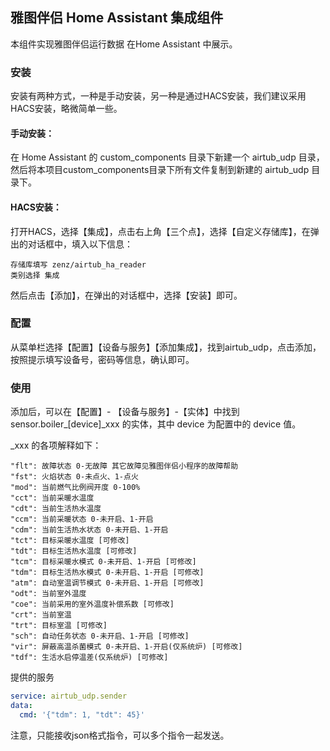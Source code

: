 ## 雅图伴侣 Home Assistant 集成组件

本组件实现雅图伴侣运行数据 在Home Assistant 中展示。

### 安装

安装有两种方式，一种是手动安装，另一种是通过HACS安装，我们建议采用HACS安装，略微简单一些。

#### 手动安装：

在 Home Assistant 的 custom_components 目录下新建一个 airtub_udp 目录，然后将本项目custom_components目录下所有文件复制到新建的 airtub_udp 目录下。

#### HACS安装：

打开HACS，选择【集成】，点击右上角【三个点】，选择【自定义存储库】，在弹出的对话框中，填入以下信息：
```
存储库填写 zenz/airtub_ha_reader
类别选择 集成
```
然后点击【添加】，在弹出的对话框中，选择【安装】即可。

### 配置

从菜单栏选择【配置】【设备与服务】【添加集成】，找到airtub_udp，点击添加，按照提示填写设备号，密码等信息，确认即可。

### 使用

添加后，可以在【配置】- 【设备与服务】-【实体】中找到 sensor.boiler_[device]_xxx 的实体，其中 device 为配置中的 device 值。

_xxx 的各项解释如下：
```
"flt": 故障状态 0-无故障 其它故障见雅图伴侣小程序的故障帮助
"fst": 火焰状态 0-未点火、1-点火
"mod": 当前燃气比例阀开度 0-100%
"cct": 当前采暖水温度
"cdt": 当前生活热水温度
"ccm": 当前采暖状态 0-未开启、1-开启
"cdm": 当前生活热水状态 0-未开启、1-开启
"tct": 目标采暖水温度 [可修改]
"tdt": 目标生活热水温度 [可修改]
"tcm": 目标采暖水模式 0-未开启、1-开启 [可修改]
"tdm": 目标生活热水模式 0-未开启、1-开启 [可修改]
"atm": 自动室温调节模式 0-未开启、1-开启 [可修改]
"odt": 当前室外温度
"coe": 当前采用的室外温度补偿系数 [可修改]
"crt": 当前室温
"trt": 目标室温 [可修改]
"sch": 自动任务状态 0-未开启、1-开启 [可修改]
"vir": 屏蔽高温杀菌模式 0-未开启、1-开启(仅系统炉) [可修改]
"tdf": 生活水启停温差(仅系统炉) [可修改]
```

提供的服务
```yaml
service: airtub_udp.sender
data:
  cmd: '{"tdm": 1, "tdt": 45}'
```
注意，只能接收json格式指令，可以多个指令一起发送。
